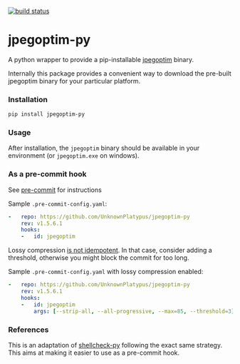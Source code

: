 [![build status](https://github.com/UnknownPlatypus/jpegoptim-py/actions/workflows/main.yml/badge.svg)](https://github.com/UnknownPlatypus/jpegoptim-py/actions/workflows/main.yml)
<!-- [![pre-commit.ci status](https://results.pre-commit.ci/badge/github/shellcheck-py/shellcheck-py/main.svg)](https://results.pre-commit.ci/latest/github/shellcheck-py/shellcheck-py/main) -->

# jpegoptim-py

A python wrapper to provide a pip-installable [jpegoptim](https://github.com/tjko/jpegoptim) binary.

Internally this package provides a convenient way to download the pre-built
jpegoptim binary for your particular platform.

### Installation

```bash
pip install jpegoptim-py
```

### Usage

After installation, the `jpegoptim` binary should be available in your
environment (or `jpegoptim.exe` on windows).

### As a pre-commit hook

See [pre-commit](https://pre-commit.com) for instructions

Sample `.pre-commit-config.yaml`:

```yaml
-   repo: https://github.com/UnknownPlatypus/jpegoptim-py
    rev: v1.5.6.1
    hooks:
    -   id: jpegoptim
```

Lossy compression [is not idempotent](https://github.com/tjko/jpegoptim/issues/9). In that case, consider adding a 
threshold, otherwise you might block the commit for too long.

Sample `.pre-commit-config.yaml` with lossy compression enabled:

```yaml
-   repo: https://github.com/UnknownPlatypus/jpegoptim-py
    rev: v1.5.6.1
    hooks:
    -   id: jpegoptim
        args: [--strip-all, --all-progressive, --max=85, --threshold=3]
```

### References

This is an adaptation of [shellcheck-py](https://github.com/shellcheck-py/shellcheck-py) following the exact same strategy. 
This aims at making it easier to use as a pre-commit hook.
